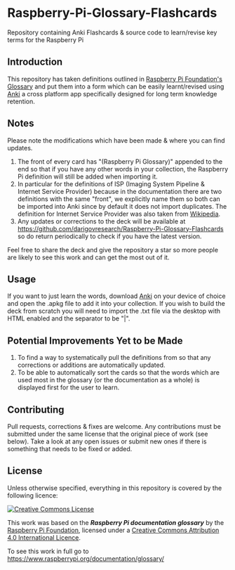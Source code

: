 # Raspberry-Pi-Glossary-Flashcards
Repository containing Anki Flashcards &amp; source code to learn/revise key terms for the Raspberry Pi

## Introduction
This repository has taken definitions outlined in [Raspberry Pi Foundation's Glossary](https://www.raspberrypi.org/documentation/glossary/) and put them into a form which can be easily learnt/revised using <a href="https://apps.ankiweb.net/">Anki</a> a cross platform app specifically designed for long term knowledge retention.

## Notes
Please note the modifications which have been made & where you can find updates.
1. The front of every card has "(Raspberry Pi Glossary)" appended to the end so that if you have any other words in your collection, the Raspberry Pi definition will still be added when importing it.
2. In particular for the definitions of ISP (Imaging System Pipeline & Internet Service Provider) because in the documentation there are two definitions with the same "front", we explicitly name them so both can be imported into Anki since by default it does not import duplicates. The definition for Internet Service Provider was also taken from <a href="https://en.wikipedia.org/wiki/Internet_service_provider">Wikipedia</a>.
3. Any updates or corrections to the deck will be available at <a href="https://github.com/darigovresearch/Raspberry-Pi-Glossary-Flashcards">https://github.com/darigovresearch/Raspberry-Pi-Glossary-Flashcards</a> so do return periodically to check if you have the latest version.

Feel free to share the deck and give the repository a star so more people are likely to see this work and can get the most out of it.

## Usage
If you want to just learn the words, download <a href="https://apps.ankiweb.net/">Anki</a> on your device of choice and open the .apkg file to add it into your collection. If you wish to build the deck from scratch you will need to import the .txt file via the desktop with HTML enabled and the separator to be "|".

## Potential Improvements Yet to be Made
1. To find a way to systematically pull the definitions from so that any corrections or additions are automatically updated.
2. To be able to automatically sort the cards so that the words which are used most in the glossary (or the documentation as a whole) is displayed first for the user to learn.

## Contributing
Pull requests, corrections & fixes are welcome. Any contributions must be submitted under the same license that the original piece of work (see below). Take a look at any open issues or submit new ones if there is something that needs to be fixed or added.

## License
Unless otherwise specified, everything in this repository is covered by the following licence:

[![Creative Commons License](http://i.creativecommons.org/l/by-sa/4.0/88x31.png)](http://creativecommons.org/licenses/by-sa/4.0/)

This work was based on the ***Raspberry Pi documentation glossary*** by the [Raspberry Pi Foundation](http://www.raspberrypi.org), licensed under a [Creative Commons Attribution 4.0 International Licence](http://creativecommons.org/licenses/by-sa/4.0/).

To see this work in full go to https://www.raspberrypi.org/documentation/glossary/
